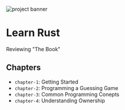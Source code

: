 ![project banner](https://project-banner.phamn23.repl.co/?title=Learn%20Rust&description=Reviewing%20%22The%20Book%22&stack=none)

# Learn Rust
Reviewing "The Book"

## Chapters
- `chapter-1`: Getting Started
- `chapter-2`: Programming a Guessing Game
- `chapter-3`: Common Programming Conepts
- `chapter-4`: Understanding Ownership